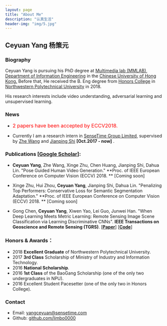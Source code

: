 ```yaml
---
layout: page
title: "About Me"
description: "认真生活"
header-img: "img/5.jpg"
---
```

## Ceyuan Yang 杨策元

### Biography
Ceyuan Yang is pursuing his PhD degree at [<U> Multimedia lab (MMLAB)</U>](http://mmlab.ie.cuhk.edu.hk/), [Department of Information Engineering](http://www.ie.cuhk.edu.hk/main/index.shtml) in the [Chinese University of Hong Kong.](http://www.cuhk.edu.hk/chinese/index.html) Before that, He received the B. Eng degree from [<U>Honors College</U>](http://honors.nwpu.edu.cn/) in [Northwestern Polytechnical University](http://www.nwpu.edu.cn/) in 2018. 

His research interests include video understanding, adversarial learning and unsupervised learning.

### News
- <font color="red" size="3"> 2 papers have been accepted by ECCV2018.</font>

- Currently I am a research intern in [SenseTime Group Limited](https://www.sensetime.com/), supervised by [<U>Zhe Wang</U>](http://www.ee.cuhk.edu.hk/~zwang/) and [<U>Jianping Shi</U>](http://shijianping.me/) **[Oct.2017 - now]** .

### Publications [[<U>Google Scholar</U>](https://scholar.google.com.hk/citations?hl=zh-TW&user=Rfj4jWoAAAAJ&view_op=list_works&gmla=AJsN-F4cbwn2BxbxEqAVrZvFbYCb9xhemNwPSdbWoRBLR7uixoeKEpAGSVr9WfByTZ84Y4mdu8ZqXtAoTAHOISA4uYnrPMlkBro6o75XfFo_DpPBZ0xxNts)]:
- **Ceyuan Yang**, Zhe Wang, Xinge Zhu, Chen Huang, Jianping Shi, Dahua Lin. "Pose Guided Human Video Generation." **Proc. of IEEE European Conference on Computer Vision (ECCV) 2018. ** [Coming soon]

- Xinge Zhu, Hui Zhou, **Ceyuan Yang**, Jianping Shi, Dahua Lin. "Penalizing Top Performers: Conservative Loss for Semantic Segmentation Adaptation." **Proc. of IEEE European Conference on Computer Vision (ECCV) 2018. ** [Coming soon]

- Gong Chen, **Ceyuan Yang**, Xiwen Yao, Lei Guo, Junwei Han. "When Deep Learning Meets Metric Learning: Remote Sensing Image Scene Classification via Learning Discriminative CNNs". **IEEE Transactions on Geoscience and Remote Sensing (TGRS)**. [[**Paper**](http://ieeexplore.ieee.org/document/8252784/)] [[**Code**](https://github.com/limbo0000/PairLoss)]

### Honors & Awards：
-  2018 **Excellent Graduate** of Northwestern Polytechnical University.
-  2017 **3rd Class** Scholarship of Ministry of Industry and Information Technology.
-  2016 **National Scholarship**.
-  2016 **1st Class** of the BaoGang Scholarship (one of the only two undergraduates in NPU).
-  2016 Excellent Student Pacesetter (one of the only two in Honors College).

### Contact

- Email: [yangceyuan@sensetime.com](mailto:yangceyuan@sensetime.com)  
- Github: [github.com/limbo0000](https://github.com/limbo0000/)
